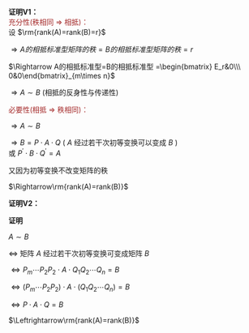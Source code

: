 **证明V1：**  
<font color=brown>充分性(秩相同 $\Rightarrow$ 相抵)：</font>  
设 $\rm{rank(A)=rank(B)=r}$  
  
$\Rightarrow A的相抵标准型矩阵的秩  
=B的相抵标准型矩阵的秩=r$  
  
$\Rightarrow A的相抵标准型=B的相抵标准型  
=\begin{bmatrix}  
E_r&0\\\ 0&0\end{bmatrix}_{m\times n}$  
  
$\Rightarrow A\sim B$  (相抵的反身性与传递性)  
  
<font color=brown>必要性(相抵 $\Rightarrow$ 秩相同)：</font>  
  
$\Rightarrow A\sim B$  
  
$\Rightarrow B=P\cdot A\cdot Q$  ( $A$ 经过若干次初等变换可以变成 $B$ )  
或 $P^\prime\cdot B\cdot Q^\prime=A$  
  
又因为初等变换不改变矩阵的秩  
  
$\Rightarrow\rm{rank(A)=rank(B)}$  
  
**证明V2：**  
  
**证明**  
  
$A\sim B$  
  
$\Leftrightarrow$ 矩阵 $A$ 经过若干次初等变换可变成矩阵 $B$  
  
$\Leftrightarrow P_m\cdots P_2P_2\cdot A\cdot Q_1Q_2\cdots Q_n=B$  
  
$\Leftrightarrow(P_m\cdots P_2P_2)\cdot A\cdot(Q_1Q_2\cdots Q_n)=B$  
  
$\Leftrightarrow P\cdot A\cdot Q=B$  
  
$\Leftrightarrow\rm{rank(A)=rank(B)}$  
